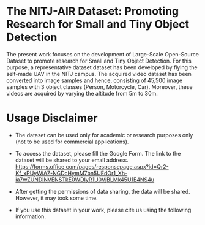 # The NITJ-AIR Dataset: Promoting Research for Small and Tiny Object Detection
The present work focuses on the development of Large-Scale Open-Source Dataset to promote research for Small and Tiny Object Detection. For this purpose, a representative dataset dataset has been developed by flying the self-made UAV in the NITJ campus. The acquired video dataset has been converted into image samples and hence, consisting of 45,500 image samples with 3 object classes (Person, Motorcycle, Car). Moreover, these videos are acquired by varying the altitude from 5m to 30m.

# Usage Disclaimer

* The dataset can be used only for academic or research purposes only (not to be used for commercial applications).

* To access the dataset, please fill the Google Form. The link to the dataset will be shared to your email address.
https://forms.office.com/pages/responsepage.aspx?id=Qr2-Kf_xPUyWiAZ-NGDcHymM7bn5UEdOr1_Xh-ia7wZUNDlNVENSTkE0WDIyR1U0VjBLMk45U1E4NS4u

* After getting the permissions of data sharing, the data will be shared. However, it may took some time. 

* If you use this dataset in your work, please cite us using the following information.
